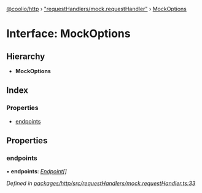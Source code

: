 [@coolio/http](../README.md) › ["requestHandlers/mock.requestHandler"](../modules/_requesthandlers_mock_requesthandler_.md) › [MockOptions](_requesthandlers_mock_requesthandler_.mockoptions.md)

# Interface: MockOptions

## Hierarchy

* **MockOptions**

## Index

### Properties

* [endpoints](_requesthandlers_mock_requesthandler_.mockoptions.md#endpoints)

## Properties

###  endpoints

• **endpoints**: *[Endpoint](_requesthandlers_mock_requesthandler_.endpoint.md)[]*

*Defined in [packages/http/src/requestHandlers/mock.requestHandler.ts:33](https://github.com/headline-1/coolio/blob/32658f8/packages/http/src/requestHandlers/mock.requestHandler.ts#L33)*
